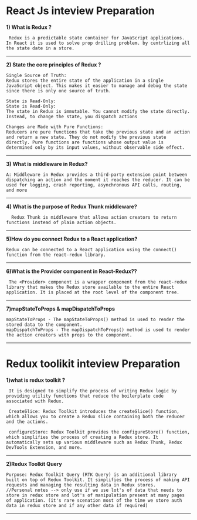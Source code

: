 # React Js inteview Preparation  

**1) What is Redux ?**
```
 Redux is a predictable state container for JavaScript applications. In React it is used to solve prop drilling problem. by centrlizing all the state date in a store.
```
***

**2) State the core principles of Redux ?**
```
Single Source of Truth:
Redux stores the entire state of the application in a single JavaScript object. This makes it easier to manage and debug the state since there is only one source of truth.

State is Read-Only:
State is Read-Only:
The state in Redux is immutable. You cannot modify the state directly. Instead, to change the state, you dispatch actions

Changes are Made with Pure Functions:
Reducers are pure functions that take the previous state and an action and return a new state. They do not modify the previous state directly. Pure functions are functions whose output value is determined only by its input values, without observable side effect.
```
***

**3) What is middleware in Redux?**
```
A: Middleware in Redux provides a third-party extension point between dispatching an action and the moment it reaches the reducer. It can be used for logging, crash reporting, asynchronous API calls, routing, and more
```
***

**4) What is the purpose of Redux Thunk middleware?**
```
  Redux Thunk is middleware that allows action creators to return functions instead of plain action objects.
```
***

**5)How do you connect Redux to a React application?**
```
Redux can be connected to a React application using the connect() function from the react-redux library.
```
***

**6)What is the Provider component in React-Redux??**
```
 The <Provider> component is a wrapper component from the react-redux library that makes the Redux store available to the entire React application. It is placed at the root level of the component tree.
```
***

**7)mapStateToProps & mapDispatchToProps**
```
mapStateToProps - The mapStateToProps() method is used to render the stored data to the component.
mapDispatchToProps - The mapDispatchToProps() method is used to render the action creators with props to the component.
```
***

# Redux toolikit inteview Preparation  

**1)what is redux toolkit ?**
```
 It is designed to simplify the process of writing Redux logic by providing utility functions that reduce the boilerplate code associated with Redux.

 CreateSlice: Redux Toolkit introduces the createSlice() function, which allows you to create a Redux slice containing both the reducer and the actions. 

 configureStore: Redux Toolkit provides the configureStore() function, which simplifies the process of creating a Redux store. It automatically sets up various middleware such as Redux Thunk, Redux DevTools Extension, and more. 
```
***

**2)Redux Toolkit Query**
```
Purpose: Redux Toolkit Query (RTK Query) is an additional library built on top of Redux Toolkit. It simplifies the process of making API requests and managing the resulting data in Redux stores.
//Personal notes --> only use if we use lot's of data that needs to store in redux store and lot's of manipulation present at many pages of application. (it's rare scenation most of the time we store auth data in redux store and if any other data if required)
```
***
